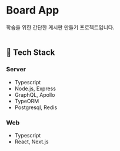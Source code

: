 # Board App

학습을 위한 간단한 게시판 만들기 프로젝트입니다. <br/><br/>

## 🔧 Tech Stack

### Server

- Typescript
- Node.js, Express
- GraphQL, Apollo
- TypeORM
- Postgresql, Redis

### Web

- Typescript
- React, Next.js

